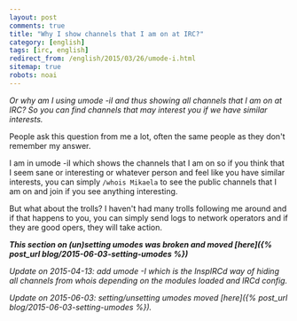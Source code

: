 ```yaml
---
layout: post
comments: true
title: "Why I show channels that I am on at IRC?"
category: [english]
tags: [irc, english]
redirect_from: /english/2015/03/26/umode-i.html
sitemap: true
robots: noai
---
```


_Or why am I using umode -iI and thus showing all channels that I am on at IRC?
So you can find channels that may interest you if we have similar interests._

People ask this question from me a lot, often the same people as they don't
remember my answer.

I am in umode -iI which shows the channels that I am on so if you think that I
seem sane or interesting or whatever person and feel like you have similar
interests, you can simply `/whois Mikaela` to see the public channels that I am
on and join if you see anything interesting.

But what about the trolls? I haven't had many trolls following me around and if
that happens to you, you can simply send logs to network operators and if they
are good opers, they will take action.

**_This section on (un)setting umodes was broken and moved
[here]({% post_url blog/2015-06-03-setting-umodes %})_**

_Update on 2015-04-13: add umode -I which is the InspIRCd way of hiding all
channels from whois depending on the modules loaded and IRCd config._

_Update on 2015-06-03: setting/unsetting umodes moved
[here]({% post_url blog/2015-06-03-setting-umodes %})._
